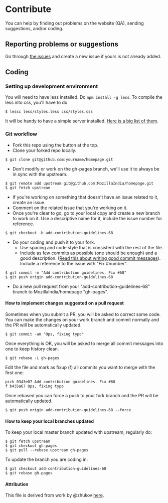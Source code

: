 # Contribute

You can help by finding out problems on the website (QA), sending suggestions, and/or coding.

## Reporting problems or suggestions

Go through [the issues](https://github.com/MozillaIndia/homepage/issues?q=is%3Aissue) and create a new issue if yours is not already added.

## Coding

### Setting up development environment

You will need to have less installed. Do `npm install -g less`.
To compile the less into css, you'll have to do
```
$ lessc less/styles.less css/styles.css
```

It will be handy to have a simple server installed. [Here is a big list of them](https://gist.github.com/willurd/5720255).

### Git workflow

* Fork this repo using the button at the top.
* Clone your forked repo locally.

```
$ git clone git@github.com:yourname/homepage.git
```

* Don't modify or work on the gh-pages branch, we'll use it to always be in sync with the upstream.

```
$ git remote add upstream git@github.com:MozillaIndia/homepage.git
$ git fetch upstream
```

* If you're working on something that doesn't have an issue related to it, create an issue.
* Comment on the related issue that you're working on it.
* Once you're clear to go, go to your local copy and create a new branch to work on it. Use a descriptive name for it, include the issue number for reference.

``$ git checkout -b add-contribution-guidelines-68``

* Do your coding and push it to your fork.
  * Use spacing and code style that is consistent with the rest of the file.
  * Include as few commits as possible (one should be enough) and a good description. ([Read this about writing good commit messages](http://365git.tumblr.com/post/3308646748/writing-git-commit-messages)). Include a reference to the issue with "Fix #number".

```
$ git commit -m "Add contribution guidelines. Fix #68"
$ git push origin add-contribution-guidelines-68
```

* Do a new pull request from your "add-contribution-guidelines-68" branch to MozillaIndia/homepage "gh-pages".

#### How to implement changes suggested on a pull request

Sometimes when you submit a PR, you will be asked to correct some code. You can make the changes on your work branch and commit normally and the PR will be automatically updated.

``$ git commit -am "Ops, fixing typo"``

Once everything is OK, you will be asked to merge all commit messages into one to keep history clean.

``$ git rebase -i gh-pages``

Edit the file and mark as fixup (f) all commits you want to merge with the first one:

```
pick 0343e07 Add contribution guidelines. Fix #68
f b435a67 Ops, fixing typo
```

Once rebased you can force a push to your fork branch and the PR will be automatically updated.

``$ git push origin add-contribution-guidelines-68 --force``

#### How to keep your local branches updated

To keep your local master branch updated with upstream, regularly do:

```
$ git fetch upstream
$ git checkout gh-pages
$ git pull --rebase upstream gh-pages
```

To update the branch you are coding in:

```
$ git checkout add-contribution-guidelines-68
$ git rebase gh-pages
```

#### Attribution
This file is derived from work by @zhukov [here](https://github.com/zhukov/webogram/blob/master/CONTRIBUTING.md).
